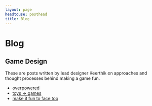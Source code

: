 ```yaml
---
layout: page
headtouse: posthead
title: Blog
---
```


# Blog

## Game Design
These are posts written by lead designer Keerthik on approaches and thought processes behind making a game fun.

* [overpowered](/essays/overpowered.html)
* [toys -> games](/essays/toys.html)
* [make it fun to face too](/essays/antifun.html)
